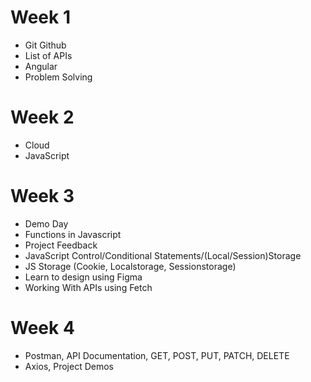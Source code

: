 # Week 1

- Git Github
- List of APIs
- Angular
- Problem Solving

# Week 2

- Cloud
- JavaScript

# Week 3

- Demo Day
- Functions in Javascript
- Project Feedback
- JavaScript Control/Conditional Statements/(Local/Session)Storage
- JS Storage (Cookie, Localstorage, Sessionstorage)
- Learn to design using Figma
- Working With APIs using Fetch

# Week 4

- Postman, API Documentation, GET, POST, PUT, PATCH, DELETE
- Axios, Project Demos
